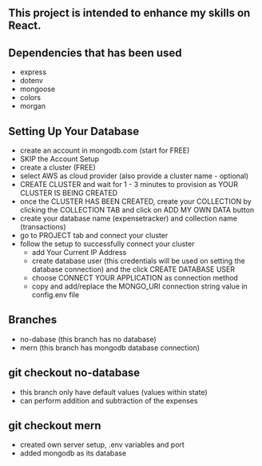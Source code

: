 ## This project is intended to enhance my skills on React.

## Dependencies that has been used
- express
- dotenv
- mongoose
- colors
- morgan

## Setting Up Your Database
- create an account in mongodb.com (start for FREE)
- SKIP the Account Setup
- create a cluster (FREE)
- select AWS as cloud provider (also provide a cluster name - optional) 
- CREATE CLUSTER and wait for 1 - 3 minutes to provision as YOUR CLUSTER IS BEING CREATED
- once the CLUSTER HAS BEEN CREATED, create your COLLECTION by clicking the COLLECTION TAB and click on ADD MY OWN DATA button
- create your database name (expensetracker) and collection name (transactions)
- go to PROJECT tab and connect your cluster
- follow the setup to successfully connect your cluster
    - add Your Current IP Address
    - create database user (this credentials will be used on setting the database connection) and the click CREATE DATABASE USER
    - choose CONNECT YOUR APPLICATION as connection method
    - copy and add/replace the MONGO_URI connection string value in config.env file

## Branches
- no-dabase (this branch has no database)
- mern (this branch has mongodb database connection)

## git checkout no-database
- this branch only have default values (values within state)
- can perform addition and subtraction of the expenses

## git checkout mern 
- created own server setup, .env variables and port 
- added mongodb as its database
